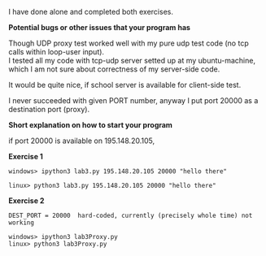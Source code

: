 I have done alone and completed both exercises.  
 

**Potential bugs or other issues that your program has**  

Though UDP proxy test worked well with my pure udp test code (no tcp calls within loop-user input).     
I tested all my code with tcp-udp server setted up at my ubuntu-machine, which I am not sure about correctness of my server-side code.  

It would be quite nice, if school server is available for client-side test.   

I never succeeded with given PORT number, anyway I put port 20000 as a destination port (proxy).



**Short explanation on how to start your program** 

if port 20000 is available on 195.148.20.105,

**Exercise 1**
```
windows> ipython3 lab3.py 195.148.20.105 20000 "hello there"

linux> python3 lab3.py 195.148.20.105 20000 "hello there"

```

**Exercise 2**
```
DEST_PORT = 20000  hard-coded, currently (precisely whole time) not working  

windows> ipython3 lab3Proxy.py
linux> python3 lab3Proxy.py
```
